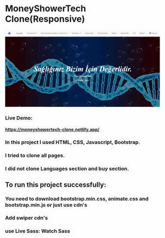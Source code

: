 # MoneyShowerTech Clone(Responsive)

![](https://github.com/kutlukarakoc/MoneyShowerTech-Clone/blob/main/MoneyShowerHomePage.png)

### Live Demo:
#### https://moneyshowertech-clone.netlify.app/

### In this project I used HTML, CSS, Javascript, Bootstrap.
### I tried to clone all pages.
### I did not clone Languages section and buy section.

## To run this project successfully: 
### You need to download bootstrap.min.css, animate.css and bootstrap.min.js or just use cdn's
### Add swiper cdn's
### use Live Sass: Watch Sass

